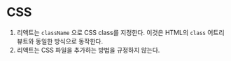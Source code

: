 # CSS

1. 리액트는 `className` 으로 CSS class를 지정한다. 이것은 HTML의 `class` 어트리뷰트와 동일한 방식으로 동작한다.
2. 리액트는 CSS 파일을 추가하는 방법을 규정하지 않는다.
